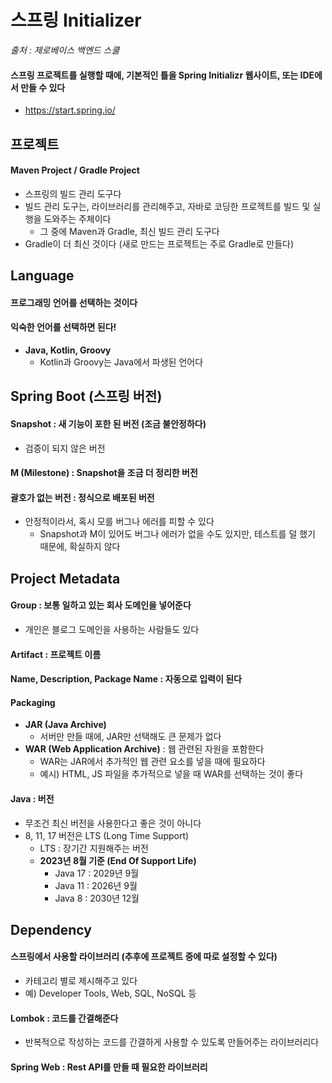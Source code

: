 # 스프링 Initializer

*출처 : 제로베이스 백엔드 스쿨*



#### 스프링 프로젝트를 실행할 때에, 기본적인 틀을 Spring Initializr 웹사이트, 또는 IDE에서 만들 수 있다

- https://start.spring.io/





## 프로젝트

#### Maven Project / Gradle Project

- 스프링의 빌드 관리 도구다
- 빌드 관리 도구는, 라이브러리를 관리해주고, 자바로 코딩한 프로젝트를 빌드 및 실행을 도와주는 주체이다
  - 그 중에 Maven과 Gradle, 최신 빌드 관리 도구다
- Gradle이 더 최신 것이다 (새로 만드는 프로젝트는 주로 Gradle로 만들다)





## Language

#### 프로그래밍 언어를 선택하는 것이다



#### 익숙한 언어를 선택하면 된다!

- **Java, Kotlin, Groovy**
  - Kotlin과 Groovy는 Java에서 파생된 언어다





## Spring Boot (스프링 버전)

#### Snapshot : 새 기능이 포한 된 버전 (조금 불안정하다)

- 검증이 되지 않은 버전



#### M (Milestone) : Snapshot을 조금 더 정리한 버전



#### 괄호가 없는 버전 : 정식으로 배포된 버전

- 안정적이라서, 혹시 모를 버그나 에러를 피할 수 있다
  - Snapshot과 M이 있어도 버그나 에러가 없을 수도 있지만, 테스트를 덜 했기 때문에, 확실하지 않다





## Project Metadata

#### Group : 보통 일하고 있는 회사 도메인을 넣어준다

- 개인은 블로그 도메인을 사용하는 사람들도 있다



#### Artifact : 프로젝트 이름



#### Name, Description, Package Name : 자동으로 입력이 된다



#### Packaging

- **JAR (Java Archive)**
  - 서버만 만들 때에, JAR만 선택해도 큰 문제가 없다
- **WAR  (Web Application Archive)** : 웹 관련된 자원을 포함한다
  - WAR는 JAR에서 추가적인 웹 관련 요소를 넣을 때에 필요하다
  - 예시) HTML, JS 파일을 추가적으로 넣을 때 WAR를 선택하는 것이 좋다



#### Java : 버전

- 무조건 최신 버전을 사용한다고 좋은 것이 아니다
- 8, 11, 17 버전은 LTS (Long Time Support)
  - LTS : 장기간 지원해주는 버전
  - **2023년 8월 기준 (End Of Support Life)**
    - Java 17 : 2029년 9월
    - Java 11 : 2026년 9월
    - Java 8 : 2030년 12월





## Dependency

#### 스프링에서 사용할 라이브러리 (추후에 프로젝트 중에 따로 설정할 수 있다)

- 카테고리 별로 제시해주고 있다
- 예) Developer Tools, Web, SQL, NoSQL 등



#### Lombok : 코드를 간결해준다

- 반복적으로 작성하는 코드를 간결하게 사용할 수 있도록 만들어주는 라이브러리다



#### Spring Web : Rest API를 만들 때 필요한 라이브러리
